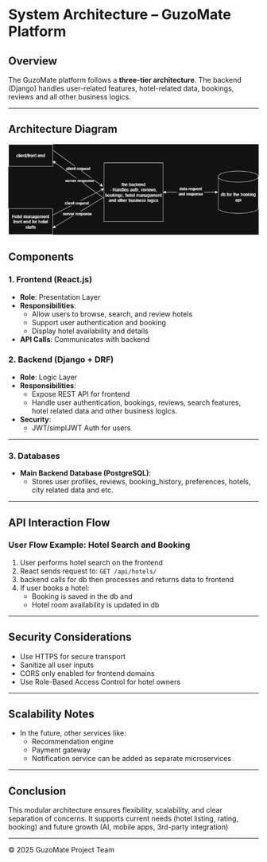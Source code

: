 # System Architecture – GuzoMate Platform

## Overview

The GuzoMate platform follows a **three-tier architecture**. The backend (Django) handles user-related features, hotel-related data, bookings, reviews and all other business logics.

---

## Architecture Diagram

![System Architecture](./Hotel_booking_and_managing_system_arch.png)

## Components

### 1. **Frontend (React.js)**

- **Role**: Presentation Layer
- **Responsibilities**:
  - Allow users to browse, search, and review hotels
  - Support user authentication and booking
  - Display hotel availability and details
- **API Calls**: Communicates with backend

### 2. **Backend (Django + DRF)**

- **Role**: Logic Layer
- **Responsibilities**:
  - Expose REST API for frontend
  - Handle user authentication, bookings, reviews, search features, hotel related data and other business logics.
- **Security**:
  - JWT/simplJWT Auth for users

---

### 3. **Databases**

- **Main Backend Database (PostgreSQL)**:
  - Stores user profiles, reviews, booking_history, preferences, hotels, city related data and etc.

---

## API Interaction Flow

### User Flow Example: Hotel Search and Booking

1. User performs hotel search on the frontend
2. React sends request to: `GET /api/hotels/`
3. backend calls for db then processes and returns data to frontend
6. If user books a hotel:
   - Booking is saved in the db and 
   - Hotel room availability is updated in db

---

## Security Considerations

- Use HTTPS for secure transport
- Sanitize all user inputs
- CORS only enabled for frontend domains
- Use Role-Based Access Control for hotel owners

---

## Scalability Notes

- In the future, other services like:
  - Recommendation engine
  - Payment gateway
  - Notification service
  can be added as separate microservices

---

## Conclusion

This modular architecture ensures flexibility, scalability, and clear separation of concerns. It supports current needs (hotel listing, rating, booking) and future growth (AI, mobile apps, 3rd-party integration)

---

© 2025 GuzoMate Project Team
